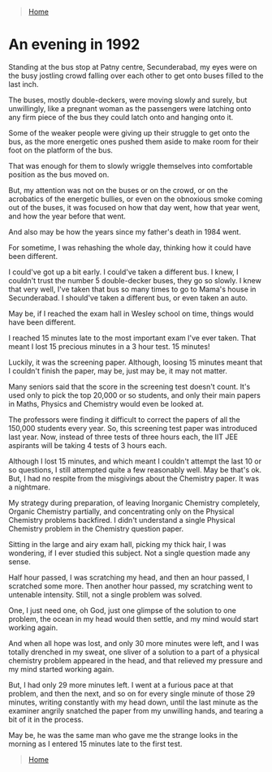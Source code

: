 >[Home](../README.md)

# An evening in 1992

Standing at the bus stop at Patny centre, Secunderabad, my eyes were on the busy jostling crowd falling over each other to get onto buses filled to the last inch.

The buses, mostly double-deckers, were moving slowly and surely, but unwillingly, like a pregnant woman as the passengers were latching onto any firm piece of the bus they could latch onto and hanging onto it. 

Some of the weaker people were giving up their struggle to get onto the bus, as the more energetic ones pushed them aside to make room for their foot on the platform of the bus. 

That was enough for them to slowly wriggle themselves into comfortable position as the bus moved on. 

But, my attention was not on the buses or on the crowd, or on the acrobatics of the energetic bullies, or even on the obnoxious smoke coming out of the buses, it was focused on how that day went, how that year went, and how the year before that went.

And also may be how the years since my father's death in 1984 went.

For sometime, I was rehashing the whole day, thinking how it could have been different. 

I could've got up a bit early. I could've taken a different bus. 
I knew, I couldn't trust the number 5 double-decker buses, they go so slowly. 
I knew that very well, I've taken that bus so many times to go to Mama's house in Secunderabad. 
I should've taken a different bus, or even taken an auto. 

May be, if I reached the exam hall in Wesley school on time, things would have been different.

I reached 15 minutes late to the most important exam I've ever taken. 
That meant I lost 15 precious minutes in a 3 hour test. 15 minutes! 

Luckily, it was the screening paper. Although, loosing 15 minutes meant that I couldn't finish the paper, may be, just may be, it may not matter.

Many seniors said that the score in the screening test doesn't count.
It's used only to pick the top 20,000 or so students, and only their main papers in Maths, Physics and Chemistry would even be looked at.
 
The professors were finding it difficult to correct the papers of all the 150,000 students every year. 
So, this screening test paper was introduced last year. Now, instead of three tests of three hours each, the IIT JEE aspirants will be taking 4 tests of 3 hours each.

Although I lost 15 minutes, and which meant I couldn't attempt the last 10 or so questions, I still attempted quite a few reasonably well. 
May be that's ok. 
But, I had no respite from the misgivings about the Chemistry paper. 
It was a nightmare.

My strategy during preparation, of leaving Inorganic Chemistry completely, Organic Chemistry partially, and concentrating only on the Physical Chemistry problems backfired. 
I didn't understand a single Physical Chemistry problem in the Chemistry question paper.

Sitting in the large and airy exam hall, picking my thick hair, I was wondering, if I ever studied this subject. 
Not a single question made any sense.

Half hour passed, I was scratching my head, and then an hour passed, I scratched some more. 
Then another hour passed, my scratching went to untenable intensity. 
Still, not a single problem was solved.

One, I just need one, oh God, just one glimpse of the solution to one problem, the ocean in my head would then settle, and my mind would start working again.

And when all hope was lost, and only 30 more minutes were left, and I was totally drenched in my sweat, one sliver of a solution to a part of a physical chemistry problem appeared in the head, and that relieved my pressure and my mind started working again. 

But, I had only 29 more minutes left. 
I went at a furious pace at that problem, and then the next, and so on for every single minute of those 29 minutes, writing constantly with my head down, until the last minute as the examiner angrily snatched the paper from my unwilling hands, and tearing a bit of it in the process.

May be, he was the same man who gave me the strange looks in the morning as I entered 15 minutes late to the first test.

>[Home](../README.md)